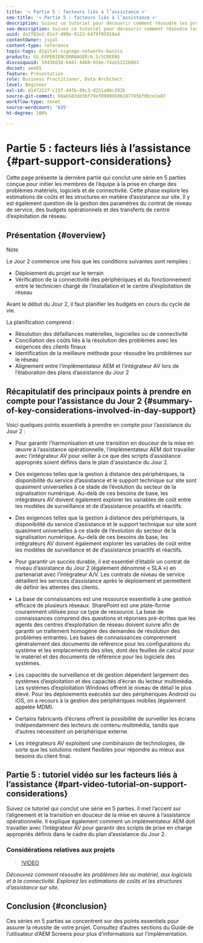 ```yaml
---
title: '« Partie 5 : facteurs liés à l’assistance »'
seo-title: '« Partie 5 : facteurs liés à l’assistance »'
description: Suivez ce tutoriel pour découvrir comment résoudre les problèmes de matériel, de logiciels et de connectivité. Explorez les estimations de coûts et les structures d’assistance sur site. Apprenez également comment fonctionne la gestion des paramètres du contrat de niveau de service, des budgets opérationnels et des transferts de centre d’exploitation de réseau.
seo-description: Suivez ce tutoriel pour découvrir comment résoudre les problèmes de matériel, de logiciels et de connectivité. Explorez les estimations de coûts et les structures d’assistance sur site. Apprenez également comment fonctionne la gestion des paramètres du contrat de niveau de service, des budgets opérationnels et des transferts de centre d’exploitation de réseau.
uuid: da2f82e2-81e7-490e-9123-6479f05918a4
contentOwner: jsyal
content-type: reference
topic-tags: digital-signage-networks-basics
products: SG_EXPERIENCEMANAGER/6.5/SCREENS
discoiquuid: 59430d38-b441-4488-934e-74a55122b063
docset: aem65
feature: Présentation
role: Business Practitioner, Data Architect
level: Beginner
exl-id: d1472137-c15f-44fb-89c3-d251a06c392b
source-git-commit: 60a6583dd3bf79ef09099506107705bf0bce1e07
workflow-type: tm+mt
source-wordcount: '635'
ht-degree: 100%

---
```


# Partie 5 : facteurs liés à l’assistance {#part-support-considerations}

Cette page présente la dernière partie qui conclut une série en 5 parties conçue pour initier les membres de l’équipe à la prise en charge des problèmes matériels, logiciels et de connectivité. Cette phase explore les estimations de coûts et les structures en matière d’assistance sur site. Il y est également question de la gestion des paramètres du contrat de niveau de service, des budgets opérationnels et des transferts de centre d’exploitation de réseau.

## Présentation {#overview}

>[!NOTE]
>
>Le Jour 2 commence une fois que les conditions suivantes sont remplies :
>
>* Déploiement du projet sur le terrain
>* Vérification de la connectivité des périphériques et du fonctionnement entre le technicien chargé de l’installation et le centre d’exploitation de réseau

>
>
Avant le début du Jour 2, il faut planifier les budgets en cours du cycle de vie.

La planification comprend :

* Résolution des défaillances matérielles, logicielles ou de connectivité
* Conciliation des coûts liés à la résolution des problèmes avec les exigences des clients finaux
* Identification de la meilleure méthode pour résoudre les problèmes sur le réseau
* Alignement entre l’implémentateur AEM et l’intégrateur AV lors de l’élaboration des plans d’assistance du Jour 2

## Récapitulatif des principaux points à prendre en compte pour l’assistance du Jour 2 {#summary-of-key-considerations-involved-in-day-support}

Voici quelques points essentiels à prendre en compte pour l’assistance du Jour 2 :

* Pour garantir l’harmonisation et une transition en douceur de la mise en œuvre à l’assistance opérationnelle, l’implémentateur AEM doit travailler avec l’intégrateur AV pour veiller à ce que des scripts d’assistance appropriés soient définis dans le plan d&#39;assistance du Jour 2.
* Des exigences telles que la gestion à distance des périphériques, la disponibilité du service d’assistance et le support technique sur site sont quasiment universelles à ce stade de l’évolution du secteur de la signalisation numérique. Au-delà de ces besoins de base, les intégrateurs AV doivent également explorer les variables de coût entre les modèles de surveillance et de d’assistance proactifs et réactifs.

* Des exigences telles que la gestion à distance des périphériques, la disponibilité du service d’assistance et le support technique sur site sont quasiment universelles à ce stade de l’évolution du secteur de la signalisation numérique. Au-delà de ces besoins de base, les intégrateurs AV doivent également explorer les variables de coût entre les modèles de surveillance et de d’assistance proactifs et réactifs.
* Pour garantir un succès durable, il est essentiel d’établir un contrat de niveau d’assistance du Jour 2 (également dénommé « SLA ») en partenariat avec l’intégrateur A/V. Les contrats de niveau de service détaillent les services d’assistance après le déploiement et permettent de définir les attentes des clients.
* La base de connaissances est une ressource essentielle à une gestion efficace de plusieurs réseaux. SharePoint est une plate-forme couramment utilisée pour ce type de ressource. La base de connaissances comprend des questions et réponses pré-écrites que les agents des centres d’exploitation de réseau doivent suivre afin de garantir un traitement homogène des demandes de résolution des problèmes entrantes. Les bases de connaissances comprennent généralement des documents de référence pour les configurations du système et les emplacements des sites, dont des feuilles de calcul pour le matériel et des documents de référence pour les logiciels des systèmes.
* Les capacités de surveillance et de gestion dépendent largement des systèmes d’exploitation et des capacités d’écran du lecteur multimédia. Les systèmes d’exploitation Windows offrent le niveau de détail le plus élevé. Pour les déploiements exécutés sur des périphériques Android ou iOS, on a recours à la gestion des périphériques mobiles (également appelée MDM).
* Certains fabricants d’écrans offrent la possibilité de surveiller les écrans indépendamment des lecteurs de contenu multimédia, tandis que d’autres nécessitent un périphérique externe.
* Les intégrateurs AV exploitent une combinaison de technologies, de sorte que les solutions restent flexibles pour répondre au mieux aux besoins du client final.

## Partie 5 : tutoriel vidéo sur les facteurs liés à l’assistance {#part-video-tutorial-on-support-considerations}

Suivez ce tutoriel qui conclut une série en 5 parties. Il met l’accent sur l’alignement et la transition en douceur de la mise en œuvre à l’assistance opérationnelle. Il explique également comment un implémentateur AEM doit travailler avec l’intégrateur AV pour garantir des scripts de prise en charge appropriés définis dans le cadre du plan d’assistance du Jour 2.

### Considérations relatives aux projets

>[!VIDEO](https://video.tv.adobe.com/v/28383)

*Découvrez comment résoudre les problèmes liés au matériel, aux logiciels et à la connectivité. Explorez les estimations de coûts et les structures d’assistance sur site.*

## Conclusion {#conclusion}

Ces séries en 5 parties se concentrent sur des points essentiels pour assurer la réussite de votre projet. Consultez d’autres sections du Guide de l’utilisateur d’AEM Screens pour plus d’informations sur l’implémentation.
